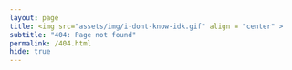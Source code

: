 ```yaml
---
layout: page
title: <img src="assets/img/i-dont-know-idk.gif" align = "center" >
subtitle: "404: Page not found"
permalink: /404.html
hide: true
---
```

